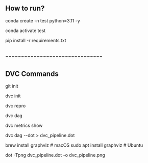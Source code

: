 
## How to run?
conda create -n test python=3.11 -y

conda activate test

pip install -r requirements.txt

## -------------------------------

## DVC Commands

git init

dvc init

dvc repro

dvc dag

dvc metrics show

dvc dag --dot > dvc_pipeline.dot 

brew install graphviz  # macOS
sudo apt install graphviz  # Ubuntu

dot -Tpng dvc_pipeline.dot -o dvc_pipeline.png
